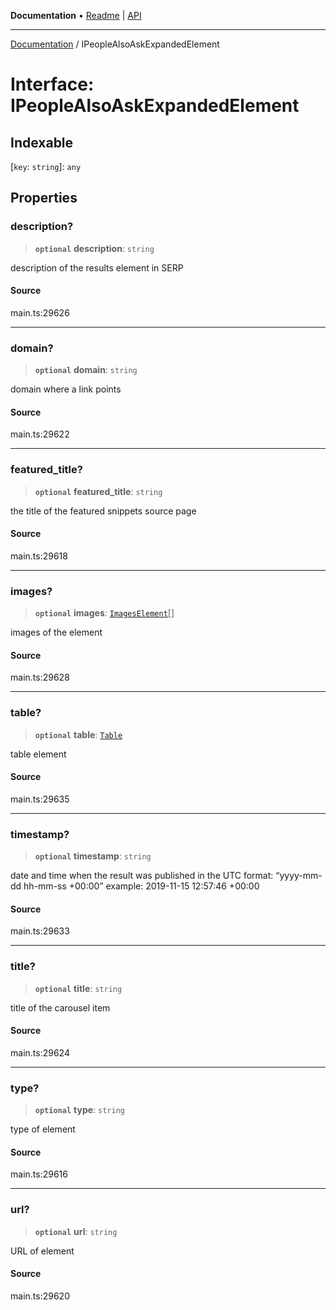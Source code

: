 **Documentation** • [Readme](../README.md) \| [API](../globals.md)

***

[Documentation](../README.md) / IPeopleAlsoAskExpandedElement

# Interface: IPeopleAlsoAskExpandedElement

## Indexable

 \[`key`: `string`\]: `any`

## Properties

### description?

> **`optional`** **description**: `string`

description of the results element in SERP

#### Source

main.ts:29626

***

### domain?

> **`optional`** **domain**: `string`

domain where a link points

#### Source

main.ts:29622

***

### featured\_title?

> **`optional`** **featured\_title**: `string`

the title of the featured snippets source page

#### Source

main.ts:29618

***

### images?

> **`optional`** **images**: [`ImagesElement`](../classes/ImagesElement.md)[]

images of the element

#### Source

main.ts:29628

***

### table?

> **`optional`** **table**: [`Table`](../classes/Table.md)

table element

#### Source

main.ts:29635

***

### timestamp?

> **`optional`** **timestamp**: `string`

date and time when the result was published
in the UTC format: “yyyy-mm-dd hh-mm-ss +00:00”
example:
2019-11-15 12:57:46 +00:00

#### Source

main.ts:29633

***

### title?

> **`optional`** **title**: `string`

title of the carousel item

#### Source

main.ts:29624

***

### type?

> **`optional`** **type**: `string`

type of element

#### Source

main.ts:29616

***

### url?

> **`optional`** **url**: `string`

URL of element

#### Source

main.ts:29620
